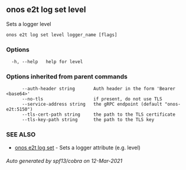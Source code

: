 ## onos e2t log set level

Sets a logger level

```
onos e2t log set level logger_name [flags]
```

### Options

```
  -h, --help   help for level
```

### Options inherited from parent commands

```
      --auth-header string       Auth header in the form 'Bearer <base64>'
      --no-tls                   if present, do not use TLS
      --service-address string   the gRPC endpoint (default "onos-e2t:5150")
      --tls-cert-path string     the path to the TLS certificate
      --tls-key-path string      the path to the TLS key
```

### SEE ALSO

* [onos e2t log set](onos_e2t_log_set.md)	 - Sets a logger attribute (e.g. level)

###### Auto generated by spf13/cobra on 12-Mar-2021
